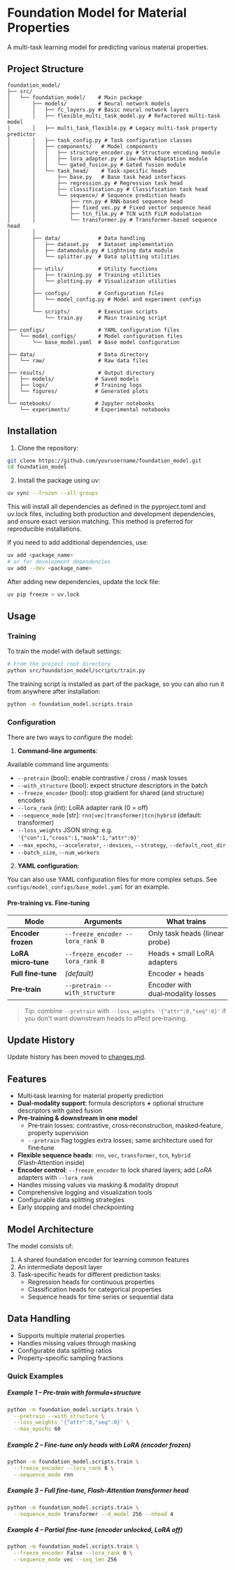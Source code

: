 # Foundation Model for Material Properties

A multi-task learning model for predicting various material properties.

## Project Structure

```
foundation_model/
├── src/
│   └── foundation_model/    # Main package
│       ├── models/          # Neural network models
│       │   ├── fc_layers.py # Basic neural network layers
│       │   ├── flexible_multi_task_model.py # Refactored multi-task model
│       │   ├── multi_task_flexible.py # Legacy multi-task property predictor
│       │   ├── task_config.py # Task configuration classes
│       │   ├── components/   # Model components
│       │   │   ├── structure_encoder.py # Structure encoding module
│       │   │   ├── lora_adapter.py # Low-Rank Adaptation module
│       │   │   └── gated_fusion.py # Gated fusion module
│       │   └── task_head/    # Task-specific heads
│       │       ├── base.py   # Base task head interfaces
│       │       ├── regression.py # Regression task head
│       │       ├── classification.py # Classification task head
│       │       └── sequence/ # Sequence prediction heads
│       │           ├── rnn.py # RNN-based sequence head
│       │           ├── fixed_vec.py # Fixed vector sequence head
│       │           ├── tcn_film.py # TCN with FiLM modulation
│       │           └── transformer.py # Transformer-based sequence head
│       │
│       ├── data/            # Data handling
│       │   ├── dataset.py   # Dataset implementation
│       │   ├── datamodule.py # Lightning data module
│       │   └── splitter.py  # Data splitting utilities
│       │
│       ├── utils/           # Utility functions
│       │   ├── training.py  # Training utilities
│       │   └── plotting.py  # Visualization utilities
│       │
│       ├── configs/         # Configuration files
│       │   └── model_config.py # Model and experiment configs
│       │
│       └── scripts/         # Execution scripts
│           └── train.py     # Main training script
│
├── configs/                 # YAML configuration files
│   └── model_configs/       # Model configuration files
│       └── base_model.yaml  # Base model configuration
│
├── data/                    # Data directory
│   └── raw/                 # Raw data files
│
├── results/                 # Output directory
│   ├── models/             # Saved models
│   ├── logs/               # Training logs
│   └── figures/            # Generated plots
│
└── notebooks/              # Jupyter notebooks
    └── experiments/        # Experimental notebooks
```

## Installation

1. Clone the repository:
```bash
git clone https://github.com/yourusername/foundation_model.git
cd foundation_model
```

2. Install the package using uv:
```bash
uv sync --frozen --all-groups
```

This will install all dependencies as defined in the pyproject.toml and uv.lock files, including both production and development dependencies, and ensure exact version matching. This method is preferred for reproducible installations.


If you need to add additional dependencies, use:
```bash
uv add <package_name>
# or for development dependencies
uv add --dev <package_name>
```

After adding new dependencies, update the lock file:
```bash
uv pip freeze > uv.lock
```

## Usage

### Training

To train the model with default settings:

```bash
# From the project root directory
python src/foundation_model/scripts/train.py
```

The training script is installed as part of the package, so you can also run it from anywhere after installation:

```bash
python -m foundation_model.scripts.train
```

### Configuration

There are two ways to configure the model:

1. **Command-line arguments**:

Available command line arguments:

- `--pretrain` (bool): enable contrastive / cross / mask losses  
- `--with_structure` (bool): expect structure descriptors in the batch  
- `--freeze_encoder` (bool): stop gradient for shared (and structure) encoders  
- `--lora_rank` (int): LoRA adapter rank (0 = off)  
- `--sequence_mode` [str]: `rnn|vec|transformer|tcn|hybrid` (default: transformer)  
- `--loss_weights` JSON string: e.g. `'{"con":1,"cross":1,"mask":1,"attr":0}'`  
- `--max_epochs`, `--accelerator`, `--devices`, `--strategy`, `--default_root_dir`  
- `--batch_size`, `--num_workers`

2. **YAML configuration**:

You can also use YAML configuration files for more complex setups. See `configs/model_configs/base_model.yaml` for an example.

#### Pre‑training vs. Fine‑tuning

| Mode | Arguments | What trains |
|------|-----------|-------------|
| **Encoder frozen** | `--freeze_encoder --lora_rank 0` | Only task heads (linear probe) |
| **LoRA micro‑tune** | `--freeze_encoder --lora_rank 8` | Heads + small LoRA adapters |
| **Full fine‑tune** | *(default)* | Encoder + heads |
| **Pre‑train** | `--pretrain --with_structure` | Encoder with dual‑modality losses |

> Tip: combine `--pretrain` with `--loss_weights '{"attr":0,"seq":0}'` if you
> don't want downstream heads to affect pre‑training.


## Update History

Update history has been moved to [changes.md](changes.md).


## Features

- Multi‑task learning for material property prediction  
- **Dual‑modality support**: formula descriptors **+** optional structure descriptors with gated fusion  
- **Pre‑training & downstream in one model**  
  - Pre‑train losses: contrastive, cross‑reconstruction, masked‑feature, property supervision  
  - `--pretrain` flag toggles extra losses; same architecture used for fine‑tune  
- **Flexible sequence heads**: `rnn`, `vec`, `transformer`, `tcn`, `hybrid` (Flash‑Attention inside)  
- **Encoder control**: `--freeze_encoder` to lock shared layers; add *LoRA* adapters with `--lora_rank`  
- Handles missing values via masking & modality dropout  
- Comprehensive logging and visualization tools  
- Configurable data splitting strategies  
- Early stopping and model checkpointing

## Model Architecture

The model consists of:
1. A shared foundation encoder for learning common features
2. An intermediate deposit layer
3. Task-specific heads for different prediction tasks:
   - Regression heads for continuous properties
   - Classification heads for categorical properties
   - Sequence heads for time series or sequential data

## Data Handling

- Supports multiple material properties
- Handles missing values through masking
- Configurable data splitting ratios
- Property-specific sampling fractions

### Quick Examples

##### Example 1 – Pre‑train with formula+structure

```bash
python -m foundation_model.scripts.train \
  --pretrain --with_structure \
  --loss_weights '{"attr":0,"seq":0}' \
  --max_epochs 60
```

##### Example 2 – Fine‑tune only heads with LoRA (encoder frozen)

```bash
python -m foundation_model.scripts.train \
  --freeze_encoder --lora_rank 8 \
  --sequence_mode rnn
```

##### Example 3 – Full fine‑tune, Flash‑Attention transformer head

```bash
python -m foundation_model.scripts.train \
  --sequence_mode transformer --d_model 256 --nhead 4
```

##### Example 4 – Partial fine‑tune (encoder unlocked, LoRA off)

```bash
python -m foundation_model.scripts.train \
  --freeze_encoder False --lora_rank 0 \
  --sequence_mode vec --seq_len 256
```
